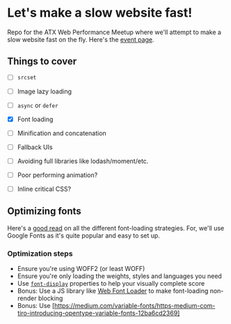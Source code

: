 # Let's make a slow website fast!
Repo for the ATX Web Performance Meetup where we'll attempt to make a slow website fast on the fly. Here's the [event page](https://www.meetup.com/austin-web-performance/events/266519185/).


## Things to cover
* [ ] `srcset`
* [ ] Image lazy loading
* [ ] `async` or `defer`
* [x] Font loading
* [ ] Minification and concatenation
* [ ] Fallback UIs
* [ ] Avoiding full libraries like lodash/moment/etc.
* [ ] Poor performing animation?
* [ ] Inline critical CSS?


## Optimizing fonts
Here's a [good read](https://www.zachleat.com/web/comprehensive-webfonts/) on all the different font-loading strategies. For, we'll use Google Fonts as it's quite popular and easy to set up.

### Optimization steps
- Ensure you're using WOFF2 (or least WOFF)
- Ensure you're only loading the weights, styles and languages you need
- Use [`font-display`](https://developer.mozilla.org/en-US/docs/Web/CSS/@font-face/font-display) properties to help your visually complete score
- Bonus: Use a JS library like [Web Font Loader](https://github.com/typekit/webfontloader) to make font-loading non-render blocking
- Bonus: Use [https://medium.com/variable-fonts/https-medium-com-tiro-introducing-opentype-variable-fonts-12ba6cd2369]
